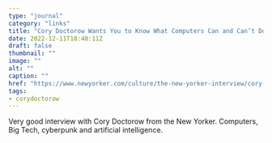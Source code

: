 ```yaml
---
type: "journal"
category: "links"
title: "Cory Doctorow Wants You to Know What Computers Can and Can’t Do"
date: 2022-12-11T18:40:11Z
draft: false
thumbnail: ""
image: ""
alt: ""
caption: ""
href: "https://www.newyorker.com/culture/the-new-yorker-interview/cory-doctorow-wants-you-to-know-what-computers-can-and-cant-do"
tags:
- corydoctorow
---
```


Very good interview with Cory Doctorow from the New Yorker. Computers, Big Tech, cyberpunk and artificial intelligence.
